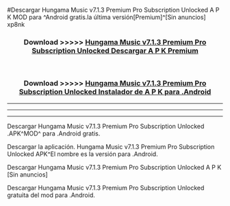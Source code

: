 #Descargar Hungama Music v7.1.3 Premium Pro Subscription Unlocked  A P K MOD para ^Android gratis.la última versión[Premium]^[Sin anuncios] xp8nk



<div align="center">
<h3>Download >>>>> <a href="https://es-web.web.app/?es= Hungama Music v7.1.3 Premium Pro Subscription Unlocked ">Hungama Music v7.1.3 Premium Pro Subscription Unlocked  Descargar A P K Premium</a></h3><br>

<h3>Download >>>>> <a href="https://es-web.web.app/?es= Hungama Music v7.1.3 Premium Pro Subscription Unlocked ">Hungama Music v7.1.3 Premium Pro Subscription Unlocked  Instalador de A P K para .Android</a></h3>
</div>


----------------------------------------------------------

----------------------------------------------------------

----------------------------------------------------------

Descargar Hungama Music v7.1.3 Premium Pro Subscription Unlocked  .APK^MOD^ para .Android gratis.

Descargar la aplicación. Hungama Music v7.1.3 Premium Pro Subscription Unlocked  APK^El nombre es la versión para .Android.

Descargar Hungama Music v7.1.3 Premium Pro Subscription Unlocked  A P K [Sin anuncios]

Descargar Hungama Music v7.1.3 Premium Pro Subscription Unlocked  gratuita del mod para .Android.